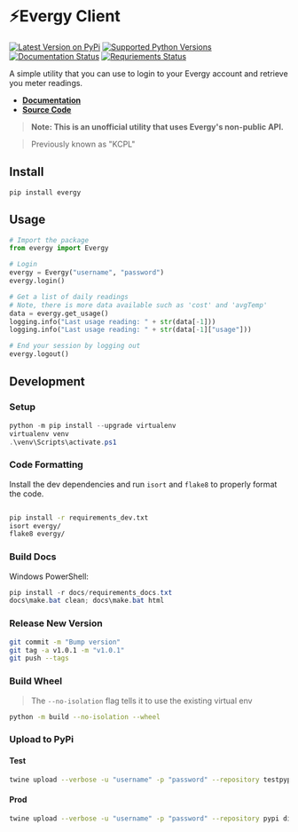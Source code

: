 # ⚡Evergy Client
[![Latest Version on PyPi](https://badge.fury.io/py/evergy.svg)](https://pypi.org/project/evergy/)
[![Supported Python Versions](https://img.shields.io/pypi/pyversions/evergy.svg)](https://pypi.org/project/evergy/)
[![Documentation Status](https://readthedocs.org/projects/evergy/badge/?version=latest)](https://evergy.readthedocs.io/en/latest/)
[![Requriements Status](https://requires.io/github/lawrencefoley/evergy/requirements.svg?branch=master)](https://requires.io/github/lawrencefoley/evergy/requirements/?branch=master)

A simple utility that you can use to login to your Evergy account and retrieve you meter readings.
- **[Documentation](https://evergy.readthedocs.io/en/latest/)**
- **[Source Code](https://github.com/lawrencefoley/evergy)**
> **Note: This is an unofficial utility that uses Evergy's non-public API.**

> Previously known as "KCPL"

## Install
```
pip install evergy
```

## Usage
```python
# Import the package
from evergy import Evergy

# Login
evergy = Evergy("username", "password")
evergy.login()

# Get a list of daily readings
# Note, there is more data available such as 'cost' and 'avgTemp'
data = evergy.get_usage()
logging.info("Last usage reading: " + str(data[-1]))
logging.info("Last usage reading: " + str(data[-1]["usage"]))

# End your session by logging out
evergy.logout()
```

## Development
### Setup
```powershell
python -m pip install --upgrade virtualenv
virtualenv venv
.\venv\Scripts\activate.ps1
```

### Code Formatting
Install the dev dependencies and run `isort` and `flake8` to properly format the code.
```bash

pip install -r requirements_dev.txt
isort evergy/
flake8 evergy/
```

### Build Docs
Windows PowerShell:
```powershell
pip install -r docs/requirements_docs.txt
docs\make.bat clean; docs\make.bat html
```

### Release New Version
```bash
git commit -m "Bump version"
git tag -a v1.0.1 -m "v1.0.1"
git push --tags
```

### Build Wheel
> The `--no-isolation` flag tells it to use the existing virtual env
```bash
python -m build --no-isolation --wheel
```

### Upload to PyPi
#### Test
```bash
twine upload --verbose -u "username" -p "password" --repository testpypi dist/*
```

#### Prod
```bash
twine upload --verbose -u "username" -p "password" --repository pypi dist/*
```
